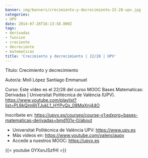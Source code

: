 ```yaml
---
banner: img/banners/crecimiento-y-decrecimiento-22-28-upv.jpg
categories:
- UPV
date: 2014-07-26T16:13:58.000Z
tags:
- derivadas
- funcion
- creciente
- decreciente
- matematicas
title: 'Crecimiento y decrecimiento | 22/28 | UPV'
---
```


Título: Crecimiento y decrecimiento

Autor/a: Moll López Santiago Emmanuel

Curso: Este vídeo es el 22/28 del curso MOOC Bases Matematicas: Derivadas | Universitat Politècnica de València (UPV). https://www.youtube.com/playlist?list=PL6kQim6ljTJukL1_HYPvQx_08MqXnj44O 

Inscríbete en: https://upvx.es/courses/course-v1:edxorg+bases-matematicas-derivadas+bmd101x-0/about


+ Universitat Politècnica de València UPV: https://www.upv.es
+ Más vídeos en: https://www.youtube.com/valenciaupv
+ Accede a nuestros MOOC: https://upvx.es

{{< youtube GYXsnJSzfHI >}}
